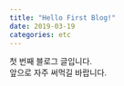 ```yaml
---
title: "Hello First Blog!"
date: 2019-03-19
categories: etc
---
```


첫 번째 블로그 글입니다.  
앞으로 자주 써먹길 바랍니다.
